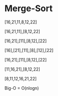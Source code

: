 # Merge-Sort
[16,21,11,8,12,22]

[16,21,11],[8,12,22]

[16,21],[11],[8,12],[22]

[16],[21],[11],[8],[12],[22]

[16,21],[11],[8,12],[22]

[11,16,21],[8,12,22]

[8,11,12,16,21,22]

Big-O = O(nlogn)

